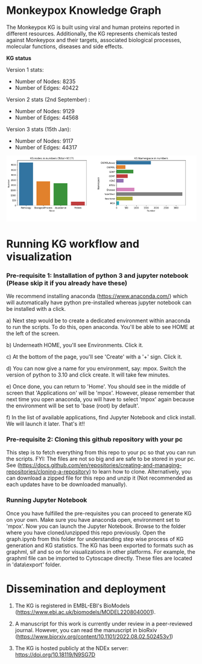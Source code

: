 

# Monkeypox Knowledge Graph

The Monkeypox KG is built using viral and human proteins reported in different resources. Additionally, the KG represents chemicals tested against Monkeypox and their targets, associated biological processes, molecular functions, diseases and side effects. 

**KG status**

Version 1 stats:

* Number of Nodes: 8235
* Number of Edges: 40422

Version 2 stats (2nd September) :

* Number of Nodes: 9129
* Number of Edges: 44568

Version 3 stats (15th Jan): 

* Number of Nodes: 9117
* Number of Edges: 44317

![KG Stats](https://github.com/Fraunhofer-ITMP/mpox-kg/blob/main/data/export/KG_stat.png)
# Running KG workflow and visualization  

### Pre-requisite 1: Installation of python 3 and jupyter notebook (Please skip it if you already have these)

We recommend installing anaconda (https://www.anaconda.com/) which will automatically have python pre-installed whereas jupyter notebook can be installed with a click. 

a) Next step would be to create a dedicated environment within anaconda to run the scripts. To do this, open anaconda. You'll be able to see HOME at the left of the screen.

b) Underneath HOME, you'll see Environments. Click it. 

c) At the bottom of the page, you'll see 'Create' with a '+' sign. Click it. 

d) You can now give a name for you environment, say: mpox. Switch the version of python to 3.10 and click create. It will take few minutes.

e) Once done, you can return to 'Home'. You should see in the middle of screen that 'Applications on' will be 'mpox'. However, please remember that next time you open anaconda, you will have to select 'mpox' again because the environment will be set to 'base (root) by default'.

f) In the list of available applications, find Jupyter Notebook and click install. We will launch it later. That's it!! 

### Pre-requisite 2: Cloning this github repository with your pc

This step is to fetch everything from this repo to your pc so that you can run the scripts. FYI: The files are not so big and are safe to be stored in your pc. See (https://docs.github.com/en/repositories/creating-and-managing-repositories/cloning-a-repository) to learn how to clone. Alternatively, you can download a zipped file for this repo and unzip it (Not recommended as each updates have to be downloaded manually). 

### Running Jupyter Notebook

Once you have fulfilled the pre-requisites you can proceed to generate KG on your own. Make sure you have anaconda open, environment set to 'mpox'. Now you can launch the Jupyter Notebook. Browse to the folder where you have cloned/unzipped this repo previously. Open the graph.ipynb from this folder for understanding step wise process of KG generation and KG statistics. The KG has been exported to formats such as graphml, sif and so on for visualizations in other platforms. For example, the graphml file can be imported to Cytoscape directly. These files are located in 'data\export' folder.

# Dissemination and deployment

1) The KG is registered in EMBL-EBI's BioModels (https://www.ebi.ac.uk/biomodels/MODEL2208040001). 

2) A manuscript for this work is currently under review in a peer-reviewed journal. However, you can read the manuscript in bioRxiv (https://www.biorxiv.org/content/10.1101/2022.08.02.502453v1)

3) The KG is hosted publicly at the NDEx server: https://doi.org/10.18119/N9SG7D 

